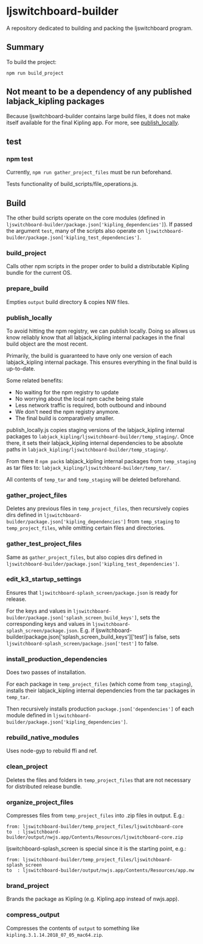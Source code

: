 # ljswitchboard-builder
A repository dedicated to building and packing the ljswitchboard program.


## Summary

To build the project:

`npm run build_project`

## Not meant to be a dependency of any published labjack_kipling packages

Because ljswitchboard-builder contains large build files, it does not make itself available for the final Kipling app. For more, see [publish_locally](#publish_locally).

## test

### npm test

Currently, `npm run gather_project_files` must be run beforehand.

Tests functionality of build_scripts/file_operations.js.

## Build

The other build scripts operate on the core modules (defined in `ljswitchboard-builder/package.json['kipling_dependencies']`). If passed the argument `test`, many of the scripts also operate on `ljswitchboard-builder/package.json['kipling_test_dependencies']`.

### build_project

Calls other npm scripts in the proper order to build a distributable Kipling bundle for the current OS.

### prepare_build

Empties `output` build directory & copies NW files.

### publish_locally

To avoid hitting the npm registry, we can publish locally. Doing so allows us know reliably know that all labjack_kipling internal packages in the final build object are the most recent.

Primarily, the build is guaranteed to have only one version of each labjack_kipling internal package. This ensures everything in the final build is up-to-date.

Some related benefits:

 - No waiting for the npm registry to update
 - No worrying about the local npm cache being stale
 - Less network traffic is required, both outbound and inbound
 - We don't need the npm registry anymore.
 - The final build is comparatively smaller.

publish_locally.js copies staging versions of the labjack_kipling internal packages to `labjack_kipling/ljswitchboard-builder/temp_staging/`. Once there, it sets their labjack_kipling internal dependencies to be absolute paths in `labjack_kipling/ljswitchboard-builder/temp_staging/`.

From there it `npm pack`s labjack_kipling internal packages from `temp_staging` as tar files to:
`labjack_kipling/ljswitchboard-builder/temp_tar/`.

All contents of `temp_tar` and `temp_staging` will be deleted beforehand.

### gather_project_files

Deletes any previous files in `temp_project_files`, then recursively copies dirs defined in `ljswitchboard-builder/package.json['kipling_dependencies']` from `temp_staging` to `temp_project_files`, while omitting certain files and directories.

### gather_test_project_files

Same as `gather_project_files`, but also copies dirs defined in `ljswitchboard-builder/package.json['kipling_test_dependencies']`.

### edit_k3_startup_settings

Ensures that `ljswitchboard-splash_screen/package.json` is ready for release.

For the keys and values in `ljswitchboard-builder/package.json['splash_screen_build_keys']`, sets the corresponding keys and values in `ljswitchboard-splash_screen/package.json`. E.g. if ljswitchboard-builder/package.json['splash_screen_build_keys']['test'] is false, sets `ljswitchboard-splash_screen/package.json['test']` to false.

### install_production_dependencies

Does two passes of installation.

For each package in `temp_project_files` (which come from `temp_staging`), installs their labjack_kipling internal dependencies from the tar packages in `temp_tar`.

Then recursively installs production `package.json['dependencies']` of each module defined in `ljswitchboard-builder/package.json['kipling_dependencies']`.

### rebuild_native_modules

Uses node-gyp to rebuild ffi and ref.

### clean_project

Deletes the files and folders in `temp_project_files` that are not necessary for distributed release bundle.

### organize_project_files

Compresses files from `temp_project_files` into .zip files in output. E.g.:

```
from: ljswitchboard-builder/temp_project_files/ljswitchboard-core
to  : ljswitchboard-builder/output/nwjs.app/Contents/Resources/ljswitchboard-core.zip
```

ljswitchboard-splash_screen is special since it is the starting point, e.g.:

```
from: ljswitchboard-builder/temp_project_files/ljswitchboard-splash_screen
to  : ljswitchboard-builder/output/nwjs.app/Contents/Resources/app.nw
```

### brand_project

Brands the package as Kipling (e.g. Kipling.app instead of nwjs.app).

### compress_output

Compresses the contents of `output` to something like `kipling.3.1.14.2018_07_05_mac64.zip`.
